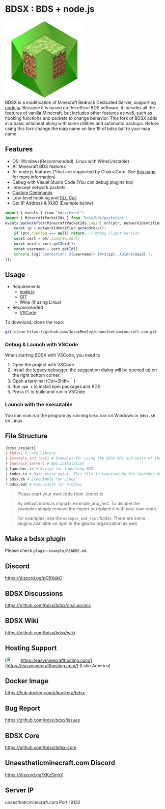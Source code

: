 # BDSX : BDS + node.js
![logo](bdsx/images/icon.png)  
BDSX is a modification of Minecraft Bedrock Dedicated Server, supporting [node.js](https://nodejs.org/). Because it is based on the offical BDS software, it includes all the features of vanilla Minecraft, but includes other features as well, such as hooking functions and packets to change behavior. 
This fork of BDSX adds in a basic anticheat along with some utilities and automatic backups. Before using this fork change the map name on line 19 of bdsx.bat to your map name


## Features

* OS: Windows(Recommended), Linux with Wine(Unstable)
* All Minecraft BDS features
* All node.js features (*that are supported by ChakraCore. See [this page](https://github.com/bdsx/bdsx/wiki/Available-NPM-Modules) for more information)
* Debug with Visual Studio Code (You can debug plugins too)
* Intercept network packets
* [Custom Commands](https://github.com/bdsx/bdsx/wiki/Custom-Commands)
* Low-level hooking and [DLL Call](https://github.com/bdsx/bdsx/wiki/Call-DLL-Directly)
* Get IP Address & XUID (Example below)

```ts
import { events } from "bdsx/event";
import { MinecraftPacketIds } from 'bdsx/bds/packetids';
events.packetAfter(MinecraftPacketIds.Login).on((ptr, networkIdentifier, packetId)=>{
    const ip = networkIdentifier.getAddress();
    if (ptr.connreq === null) return; // Wrong client version
    const cert = ptr.connreq.cert;
    const xuid = cert.getXuid();
    const username = cert.getId();
    console.log(`Connection: ${username}> IP=${ip}, XUID=${xuid}`);
});
```

## Usage
* Requirements
    * [node.js](https://nodejs.org/)
    * [GIT](https://git-scm.com/download)
    * Wine (if using Linux)
* Recommended  
    * [VSCode](https://code.visualstudio.com/)

To download, clone the repo:
```bash
git clone https://github.com/JoseyMedley/unaestheticminecraft.com.git
```

### Debug & Launch with VSCode
When starting BDSX with VSCode, you need to
1. Open the project with VSCode
2. Install the legacy debugger. the suggestion dialog will be opened up on the right bottom corner.
3. Open a terminal (Ctrl+Shift+｀)
4. Run `npm i` to install npm packages and BDS
5. Press `F5` to build and run in VSCode

### Launch with the executable
You can now run the program by running `bdsx.bat` on Windows or `bdsx.sh` on Linux.

## File Structure
```sh
[bdsx project]
├ [bdsx] # Core Library
├ [example_and_test] # Examples for using the BDSX API and tests of the BDSX API
├ [bedrock_server] # BDS instalation
├ launcher.ts # Script for launching BDS
├ index.ts # Main entry point. This file is required by the launcher when BDS is fully started.
├ bdsx.sh # Executable for Linux
└ bdsx.bat # Executable for Windows 
```
> Please start your own code from ./index.ts

> By default index.ts imports example_and_test. To disable the examples simply remove the import or replace it with your own code.

> For examples, see the `example_and_test` folder. There are some plugins available on npm in the @bdsx organization as well.  

## Make a bdsx plugin
Please check `plugin-example/README.md`.

## Discord
https://discord.gg/pC9XdkC

## BDSX Discussions
https://github.com/bdsx/bdsx/discussions

## BDSX Wiki
https://github.com/bdsx/bdsx/wiki

## Hosting Support
[<img src="bdsx/images/supports/emh.png" height="15"> https://easyminecrafthosting.com/](https://easyminecrafthosting.com/) (Latin America)

## Docker Image
https://hub.docker.com/r/karikera/bdsx

## Bug Report
https://github.com/bdsx/bdsx/issues

## BDSX Core
https://github.com/bdsx/bdsx-core

## Unaestheticminecraft.com Discord
https://discord.gg/XKzSmhX

## Server IP
unaestheticminecraft.com Port 19132
